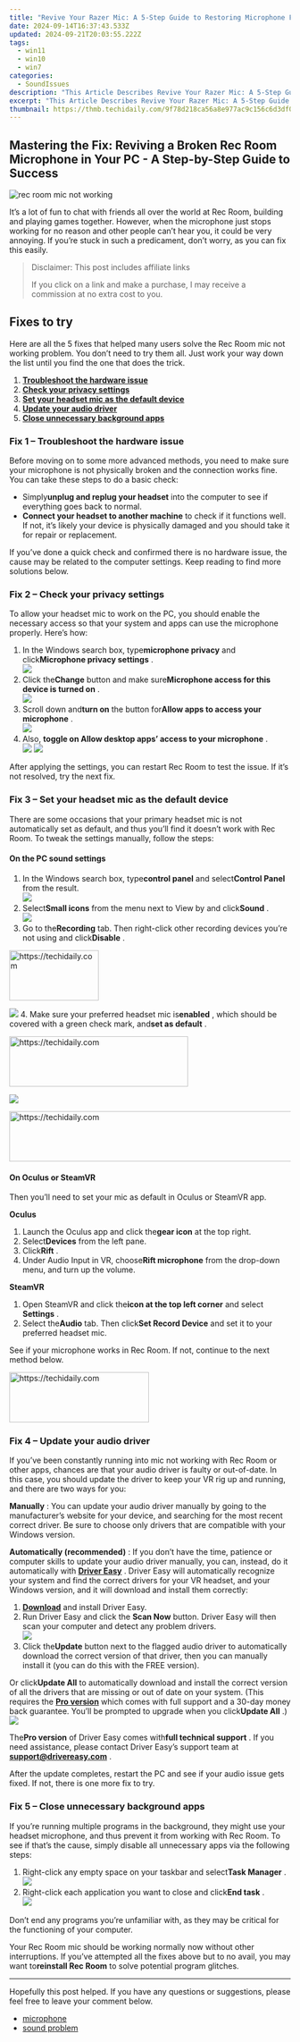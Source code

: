 ```yaml
---
title: "Revive Your Razer Mic: A 5-Step Guide to Restoring Microphone Functionality"
date: 2024-09-14T16:37:43.533Z
updated: 2024-09-21T20:03:55.222Z
tags:
  - win11
  - win10
  - win7
categories:
  - SoundIssues
description: "This Article Describes Revive Your Razer Mic: A 5-Step Guide to Restoring Microphone Functionality"
excerpt: "This Article Describes Revive Your Razer Mic: A 5-Step Guide to Restoring Microphone Functionality"
thumbnail: https://thmb.techidaily.com/9f78d218ca56a8e977ac9c156c6d3df029b653f49542887406f9b6531aa186a8.jpg
---
```


## Mastering the Fix: Reviving a Broken Rec Room Microphone in Your PC - A Step-by-Step Guide to Success

![rec room mic not working](https://images.drivereasy.com/wp-content/uploads/2021/07/rec-room-featured-image.jpeg)

 It’s a lot of fun to chat with friends all over the world at Rec Room, building and playing games together. However, when the microphone just stops working for no reason and other people can’t hear you, it could be very annoying. If you’re stuck in such a predicament, don’t worry, as you can fix this easily.

>  Disclaimer: This post includes affiliate links
>
>  If you click on a link and make a purchase, I may receive a commission at no extra cost to you.
>

## Fixes to try

 Here are all the 5 fixes that helped many users solve the Rec Room mic not working problem. You don’t need to try them all. Just work your way down the list until you find the one that does the trick.

1. **[Troubleshoot the hardware issue](https://tools.techidaily.com/drivereasy/download/)**
2. **[Check your privacy settings](https://tools.techidaily.com/drivereasy/download/)**
3. **[Set your headset mic as the default device](https://tools.techidaily.com/drivereasy/download/)**
4. **[Update your audio driver](https://tools.techidaily.com/drivereasy/download/)**
5. **[Close unnecessary background apps](https://tools.techidaily.com/drivereasy/download/)**

### Fix 1 – Troubleshoot the hardware issue

 Before moving on to some more advanced methods, you need to make sure your microphone is not physically broken and the connection works fine. You can take these steps to do a basic check:

* Simply**unplug and replug your headset** into the computer to see if everything goes back to normal.
* **Connect your headset to another machine** to check if it functions well. If not, it’s likely your device is physically damaged and you should take it for repair or replacement.

 If you’ve done a quick check and confirmed there is no hardware issue, the cause may be related to the computer settings. Keep reading to find more solutions below.

### Fix 2 – Check your privacy settings

 To allow your headset mic to work on the PC, you should enable the necessary access so that your system and apps can use the microphone properly. Here’s how:

1. In the Windows search box, type**microphone privacy** and click**Microphone privacy settings** .  
![](https://images.drivereasy.com/wp-content/uploads/2020/12/1-1-4.jpg)
2. Click the**Change** button and make sure**Microphone access for this device is turned on** .  
![](https://images.drivereasy.com/wp-content/uploads/2020/12/1-2-6.jpg)
3. Scroll down and**turn on** the button for**Allow apps to access your microphone** .  
![](https://images.drivereasy.com/wp-content/uploads/2020/12/1-3-6.jpg)
4. Also, **toggle on Allow desktop apps’ access to your microphone** .  
![](https://images.drivereasy.com/wp-content/uploads/2020/12/1-4-4.jpg) ![](https://images.drivereasy.com/wp-content/uploads/2020/12/1-4-4.jpg)

 After applying the settings, you can restart Rec Room to test the issue. If it’s not resolved, try the next fix.

### Fix 3 – Set your headset mic as the default device

 There are some occasions that your primary headset mic is not automatically set as default, and thus you’ll find it doesn’t work with Rec Room. To tweak the settings manually, follow the steps:

#### On the PC sound settings

1. In the Windows search box, type**control panel** and select**Control Panel** from the result.  
![](https://images.drivereasy.com/wp-content/uploads/2021/04/control-panel-0.jpg)
2. Select**Small icons** from the menu next to View by and click**Sound** .  
![](https://images.drivereasy.com/wp-content/uploads/2020/12/1-2-4.jpg)
3. Go to the**Recording** tab. Then right-click other recording devices you’re not using and click**Disable** .  

<!-- affiliate ads begin -->
<a href="https://aligracehair.sjv.io/c/5597632/2135352/19272" target="_top" id="2135352">
  <img src="//a.impactradius-go.com/display-ad/19272-2135352" border="0" alt="https://techidaily.com" width="160" height="90"/>
</a>
<img height="0" width="0" src="https://aligracehair.sjv.io/i/5597632/2135352/19272" style="position:absolute;visibility:hidden;" border="0" />
<!-- affiliate ads end -->

![](https://images.drivereasy.com/wp-content/uploads/2021/02/sound-settings-2.jpg)
4. Make sure your preferred headset mic is**enabled** , which should be covered with a green check mark, and**set as default** .  

<!-- affiliate ads begin -->
<a href="https://aligracehair.sjv.io/c/5597632/2135415/19272" target="_top" id="2135415">
  <img src="//a.impactradius-go.com/display-ad/19272-2135415" border="0" alt="https://techidaily.com" width="320" height="90"/>
</a>
<img height="0" width="0" src="https://aligracehair.sjv.io/i/5597632/2135415/19272" style="position:absolute;visibility:hidden;" border="0" />
<!-- affiliate ads end -->

![](https://images.drivereasy.com/wp-content/uploads/2020/09/1-5.jpg)

<!-- affiliate ads begin -->
<a href="https://appsumo.8odi.net/c/5597632/2075461/7443" target="_top" id="2075461">
  <img src="//a.impactradius-go.com/display-ad/7443-2075461" border="0" alt="https://techidaily.com" width="728" height="90"/>
</a>
<img height="0" width="0" src="https://appsumo.8odi.net/i/5597632/2075461/7443" style="position:absolute;visibility:hidden;" border="0" />
<!-- affiliate ads end -->

#### On Oculus or SteamVR

 Then you’ll need to set your mic as default in Oculus or SteamVR app.

**Oculus**

1. Launch the Oculus app and click the**gear icon** at the top right.
2. Select**Devices** from the left pane.
3. Click**Rift** .
4. Under Audio Input in VR, choose**Rift microphone** from the drop-down menu, and turn up the volume.

**SteamVR**

1. Open SteamVR and click the**icon at the top left corner** and select **Settings** .
2. Select the**Audio** tab. Then click**Set Record Device** and set it to your preferred headset mic.

 See if your microphone works in Rec Room. If not, continue to the next method below.

<!-- affiliate ads begin -->
<a href="https://aligracehair.sjv.io/c/5597632/2135368/19272" target="_top" id="2135368">
  <img src="//a.impactradius-go.com/display-ad/19272-2135368" border="0" alt="https://techidaily.com" width="250" height="90"/>
</a>
<img height="0" width="0" src="https://aligracehair.sjv.io/i/5597632/2135368/19272" style="position:absolute;visibility:hidden;" border="0" />
<!-- affiliate ads end -->

### Fix 4 – Update your audio driver

 If you’ve been constantly running into mic not working with Rec Room or other apps, chances are that your audio driver is faulty or out-of-date. In this case, you should update the driver to keep your VR rig up and running, and there are two ways for you:

**Manually** : You can update your audio driver manually by going to the manufacturer’s website for your device, and searching for the most recent correct driver. Be sure to choose only drivers that are compatible with your Windows version.

**Automatically (recommended)** : If you don’t have the time, patience or computer skills to update your audio driver manually, you can, instead, do it automatically with **[Driver Easy](https://tools.techidaily.com/drivereasy/download/)**  . Driver Easy will automatically recognize your system and find the correct drivers for your VR headset, and your Windows version, and it will download and install them correctly:

1. **[Download](https://tools.techidaily.com/drivereasy/download/)**  and install Driver Easy.
2. Run Driver Easy and click the **Scan Now** button. Driver Easy will then scan your computer and detect any problem drivers.  
![](https://images.drivereasy.com/wp-content/uploads/2021/04/de-borderless.jpg)
3. Click the**Update** button next to the flagged audio driver to automatically download the correct version of that driver, then you can manually install it (you can do this with the FREE version).  

 Or click**Update All** to automatically download and install the correct version of all the drivers that are missing or out of date on your system. (This requires the **[Pro version](https://tools.techidaily.com/drivereasy/download/)**  which comes with full support and a 30-day money back guarantee. You’ll be prompted to upgrade when you click**Update All** .)  
![](https://images.drivereasy.com/wp-content/uploads/2021/01/update-oculus-headset-driver.jpg)

 The**Pro version** of Driver Easy comes with**full technical support** . If you need assistance, please contact Driver Easy’s support team at [**support@drivereasy.com**](https://tools.techidaily.com/drivereasy/download/) .

 After the update completes, restart the PC and see if your audio issue gets fixed. If not, there is one more fix to try.

### Fix 5 – Close unnecessary background apps

 If you’re running multiple programs in the background, they might use your headset microphone, and thus prevent it from working with Rec Room. To see if that’s the cause, simply disable all unnecessary apps via the following steps:

1. Right-click any empty space on your taskbar and select**Task Manager** .  
![](https://images.drivereasy.com/wp-content/uploads/2020/10/1-1-10.jpg)
2. Right-click each application you want to close and click**End task** .  
![](https://images.drivereasy.com/wp-content/uploads/2020/08/2-2-1.jpg)

 Don’t end any programs you’re unfamiliar with, as they may be critical for the functioning of your computer.

 Your Rec Room mic should be working normally now without other interruptions. If you’ve attempted all the fixes above but to no avail, you may want to**reinstall Rec Room** to solve potential program glitches.

---

 Hopefully this post helped. If you have any questions or suggestions, please feel free to leave your comment below.

* [microphone](https://tools.techidaily.com/drivereasy/download/)
* [sound problem](https://tools.techidaily.com/drivereasy/download/)

<ins class="adsbygoogle"
     style="display:block"
     data-ad-format="autorelaxed"
     data-ad-client="ca-pub-7571918770474297"
     data-ad-slot="1223367746"></ins>

<ins class="adsbygoogle"
     style="display:block"
     data-ad-client="ca-pub-7571918770474297"
     data-ad-slot="8358498916"
     data-ad-format="auto"
     data-full-width-responsive="true"></ins>



